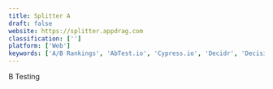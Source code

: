 ```yaml
---
title: Splitter A
draft: false 
website: https://splitter.appdrag.com
classification: ['']
platform: ['Web']
keywords: ['A/B Rankings', 'AbTest.io', 'Cypress.io', 'Decidr', 'Decision Journal', 'Direktor', 'EyeJS', 'Galen Framework', 'GoodUI Evidence', 'Keyword Explorer by Moz', 'Keyword Tool & Content Assistant', 'Lean Analytics', 'Logoz', 'PollTime', 'Simple Poll', 'WebCodeSniffer', 'Would You Rather. A Newsletter.', 'Zoho PageSense', 'should-i-cli']
---
```

B Testing